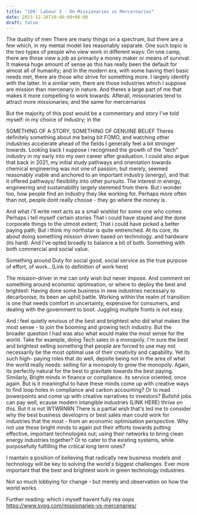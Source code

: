 ```yaml
---
title: "109: Labour 3 - On Missionaries vs Mercernaries"
date: 2023-12-26T18:40:00+08:00
draft: false
---
```


The duality of men
There are many things on a spectrum, but there are a few which, in my mental model lies reasonably separate.
One such topic is the two types of people who view work in different ways:
On one camp, there are those view a job as primarily a money maker or means of survival. It makesa huge amount of sense as this has really been the default for almost all of humanity; and
In the modern era, with some having  theri basic needs met, there are those who strive for something more.
I largely identify with the latter.
In a similar vein, there are those industries which I suppose are mission than mercenary in nature. And theres a large part of me that makes it more compelling to work towards. Afterall, missionaries tend to attract more missionaries; and the same for mercernaries

But the majority of this post would be a commentary and story I've told myself: in my choice of industry; in the 

SOMETHING OF A STORY, SOMETHING OF GENUINE BELIEF
Theres definitely something about me being bit FOMO, and watching other industries accelerate ahead of the fields I generally feel a bit stronger towards. 
Looking back I suppose i recognised the growth of the "tech" industry in my early into my own career after graduation. I could also argue that back in 2021, my initial study pathways and orientation towards chemical engineering was not one of passion, but merely, seemed reasonably viable and anchored to an important industry (energy), and that it offered pathways/ flexibility into other pursuits. The interest in energy, engineering and sustainability largely stemmed from there. 
But i wonder too, how people find an industry they like working for. Perhaps more often than not, people dont really choose -  they go where the money is.

And what i'll write next acts as a small wishlist for some one who comes
Perhaps i tell myself certain stories 
That i could have stayed and the done corporate things to the utmost extent; 
That i could have picked a better paying path;
But i think my northstar is quite entrenched. At its core, its about doing something mission driven based on technology. and hardware (its hard). And I've opted broadly to balance a bit of both. Something with both commercial and social value.  

Something around Duty for social good, social service as the true purpose of effort, of work...(Link to definition of work here)

The mission-driver in me can only wish but never impose. And comment on something around economic optimsation, or where to deploy the best and brightest: 
Having done some business in new industries necessary to decarbonise, its been an uphill battle. Working within the realm of transition is one that needs comfort in uncertainty, expensive for consumers, and dealing with the government to boot. Juggling multiple fronts is not easy. 

And i feel quietly envious of the best and brightest who did what makes the most sense - to join the booming and growing tech industry. But the broader question I had was also what would make the most sense for the world.
Take for example, doing Tech sales in a monopoly. 
I'm sure the best and brightest selling something that people are forced to use may not necessarily be the most optimal use of their creativity and capability.  Yet its such high- paying roles that do well, depsite being not in the area of what the world really needs: selling for a monopoly to grow the monopoly. 
Again, its perfectly natural for the best to gravitate towards the best paying. 
Similarly, Bright minds in finance or compliance. its service oriented, once again. But is it meaningful to have these minds come up with creative ways to find loop holes in compliance and carbon accounting? Or to read powerpoints and come up with creative narratives to investors?
Bullshit jobs can pay well, ecause modern intangible industries (LINK HERE) thrive on this. But it is not WTWRNRN
There is a partial wish that's led me to consider why the best business developrrs or best sales man could work for industries that the most - from an economic optimisation perspective. 
Why not use these bright minds to again  put their efforts towards putting effective, important technologies out; using their networks to bring clean energy industries together? Or to cater to the existing systems, while purposefully fulfilling the critical long term ones? 

I mantain a position of believing that radically new business models and technology will be key to solving the world's biggest challenges. Ever more important that the best and brightest work in green technology industries. 

Not so much lobbying for change - but merely and observation on how the world works. 

Further reading: which i myself havent fully rea oops
https://www.svpg.com/missionaries-vs-mercenaries/
